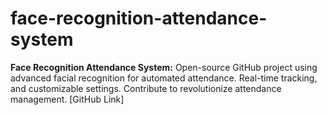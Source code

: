 # face-recognition-attendance-system
**Face Recognition Attendance System:** Open-source GitHub project using advanced facial recognition for automated attendance. Real-time tracking, and customizable settings. Contribute to revolutionize attendance management. [GitHub Link]
